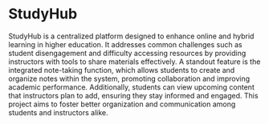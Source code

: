 # StudyHub
StudyHub is a centralized platform designed to enhance online and hybrid learning in higher education. It addresses common challenges such as student disengagement and difficulty accessing resources by providing instructors with tools to share materials effectively. A standout feature is the integrated note-taking function, which allows students to create and organize notes within the system, promoting collaboration and improving academic performance. Additionally, students can view upcoming content that instructors plan to add, ensuring they stay informed and engaged. This project aims to foster better organization and communication among students and instructors alike.

